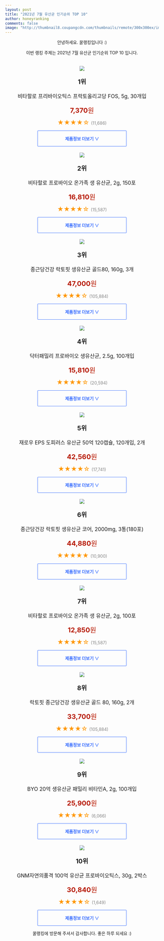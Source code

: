 ```yaml
--- 
layout: post 
title: "2021년 7월 유산균 인기순위 TOP 10" 
author: honeyranking 
comments: false 
image: "http://thumbnail8.coupangcdn.com/thumbnails/remote/300x300ex/image/product/image/vendoritem/2019/04/24/4389037684/fb9b346f-fc5d-46cd-b01e-40b996cab94f.jpg" 
--- 
```

<p style="text-align: center;">안녕하세요. 꿀랭킹입니다 :)</p> <p style="text-align: center;">이번 랭킹 주제는 2021년 7월 유산균 인기순위 TOP 10 입니다.</p><center><img src="http://thumbnail8.coupangcdn.com/thumbnails/remote/300x300ex/image/product/image/vendoritem/2019/04/24/4389037684/fb9b346f-fc5d-46cd-b01e-40b996cab94f.jpg" style="margin-top:20px" /></center> <p style="text-align: center; font-size: 20px"><b>1위</b></p> <p style="text-align: center; font-size: 17px">비타할로 프리바이오틱스 프락토올리고당 FOS, 5g, 30개입</p> <p style="text-align: center;"><span style="color: #b61800; font-size: 22px;"><b>7,370</b>원</span></p> <p style="text-align: center;"><span style="color: #ff9600; font-size: 20px;">★★★★☆ </span><span style="color: #878787;">(11,686)</span></p> <center><a href="https://coupa.ng/b4v2Tg"> <div style="font-size: 14px; display: inline-block; padding: 15px 90px; color: #346aff; border-radius: 2px; border: 1px solid #346aff; cursor: pointer;"><b>제품정보 더보기 &or;</b></div> </a></center><center><img src="http://thumbnail6.coupangcdn.com/thumbnails/remote/300x300ex/image/product/image/vendoritem/2019/04/30/4389019780/c6202157-ae4d-418f-8516-301fa950360b.jpg" style="margin-top:20px" /></center> <p style="text-align: center; font-size: 20px"><b>2위</b></p> <p style="text-align: center; font-size: 17px">비타할로 프로바이오 온가족 생 유산균, 2g, 150포</p> <p style="text-align: center;"><span style="color: #b61800; font-size: 22px;"><b>16,810</b>원</span></p> <p style="text-align: center;"><span style="color: #ff9600; font-size: 20px;">★★★★☆ </span><span style="color: #878787;">(15,587)</span></p> <center><a href="https://coupa.ng/b4v2Tj"> <div style="font-size: 14px; display: inline-block; padding: 15px 90px; color: #346aff; border-radius: 2px; border: 1px solid #346aff; cursor: pointer;"><b>제품정보 더보기 &or;</b></div> </a></center><center><img src="http://thumbnail6.coupangcdn.com/thumbnails/remote/300x300ex/image/retail/images/105795032197413-3b5afcb4-5a45-474d-b00d-f817dbfd88e0.jpg" style="margin-top:20px" /></center> <p style="text-align: center; font-size: 20px"><b>3위</b></p> <p style="text-align: center; font-size: 17px">종근당건강 락토핏 생유산균 골드80, 160g, 3개</p> <p style="text-align: center;"><span style="color: #b61800; font-size: 22px;"><b>47,000</b>원</span></p> <p style="text-align: center;"><span style="color: #ff9600; font-size: 20px;">★★★★☆ </span><span style="color: #878787;">(105,884)</span></p> <center><a href="https://coupa.ng/b4v2Tm"> <div style="font-size: 14px; display: inline-block; padding: 15px 90px; color: #346aff; border-radius: 2px; border: 1px solid #346aff; cursor: pointer;"><b>제품정보 더보기 &or;</b></div> </a></center><center><img src="http://thumbnail7.coupangcdn.com/thumbnails/remote/300x300ex/image/product/image/vendoritem/2018/10/02/3277081236/5582ea30-f6da-4395-83f3-cdf4ebc9dc2a.jpg" style="margin-top:20px" /></center> <p style="text-align: center; font-size: 20px"><b>4위</b></p> <p style="text-align: center; font-size: 17px">닥터패밀리 프로바이오 생유산균, 2.5g, 100개입</p> <p style="text-align: center;"><span style="color: #b61800; font-size: 22px;"><b>15,810</b>원</span></p> <p style="text-align: center;"><span style="color: #ff9600; font-size: 20px;">★★★★☆ </span><span style="color: #878787;">(20,594)</span></p> <center><a href="https://coupa.ng/b4v2To"> <div style="font-size: 14px; display: inline-block; padding: 15px 90px; color: #346aff; border-radius: 2px; border: 1px solid #346aff; cursor: pointer;"><b>제품정보 더보기 &or;</b></div> </a></center><center><img src="http://thumbnail10.coupangcdn.com/thumbnails/remote/300x300ex/image/vendor_inventory/2b52/ea714cf734141887b3a847bf7cfabaddb7457b441b3a598e3fbfbc670e14.jpg" style="margin-top:20px" /></center> <p style="text-align: center; font-size: 20px"><b>5위</b></p> <p style="text-align: center; font-size: 17px">재로우 EPS 도피러스 유산균 50억 120캡슐, 120개입, 2개</p> <p style="text-align: center;"><span style="color: #b61800; font-size: 22px;"><b>42,560</b>원</span></p> <p style="text-align: center;"><span style="color: #ff9600; font-size: 20px;">★★★★☆ </span><span style="color: #878787;">(17,741)</span></p> <center><a href="https://coupa.ng/b4v2Tr"> <div style="font-size: 14px; display: inline-block; padding: 15px 90px; color: #346aff; border-radius: 2px; border: 1px solid #346aff; cursor: pointer;"><b>제품정보 더보기 &or;</b></div> </a></center><center><img src="http://thumbnail8.coupangcdn.com/thumbnails/remote/300x300ex/image/vendor_inventory/5c51/0df403b09a10ed33758c38c939bd2a4683a8fab9fe22abdcd323e8aa6201.jpg" style="margin-top:20px" /></center> <p style="text-align: center; font-size: 20px"><b>6위</b></p> <p style="text-align: center; font-size: 17px">종근당건강 락토핏 생유산균 코어, 2000mg, 3통(180포)</p> <p style="text-align: center;"><span style="color: #b61800; font-size: 22px;"><b>44,880</b>원</span></p> <p style="text-align: center;"><span style="color: #ff9600; font-size: 20px;">★★★★★ </span><span style="color: #878787;">(10,900)</span></p> <center><a href="https://coupa.ng/b4v2Ts"> <div style="font-size: 14px; display: inline-block; padding: 15px 90px; color: #346aff; border-radius: 2px; border: 1px solid #346aff; cursor: pointer;"><b>제품정보 더보기 &or;</b></div> </a></center><center><img src="http://thumbnail10.coupangcdn.com/thumbnails/remote/300x300ex/image/product/image/vendoritem/2019/04/24/4389019999/cbc7033a-1f2f-4de8-851e-842adf951fd2.jpg" style="margin-top:20px" /></center> <p style="text-align: center; font-size: 20px"><b>7위</b></p> <p style="text-align: center; font-size: 17px">비타할로 프로바이오 온가족 생 유산균, 2g, 100포</p> <p style="text-align: center;"><span style="color: #b61800; font-size: 22px;"><b>12,850</b>원</span></p> <p style="text-align: center;"><span style="color: #ff9600; font-size: 20px;">★★★★☆ </span><span style="color: #878787;">(15,587)</span></p> <center><a href="https://coupa.ng/b4v2Tu"> <div style="font-size: 14px; display: inline-block; padding: 15px 90px; color: #346aff; border-radius: 2px; border: 1px solid #346aff; cursor: pointer;"><b>제품정보 더보기 &or;</b></div> </a></center><center><img src="http://thumbnail9.coupangcdn.com/thumbnails/remote/300x300ex/image/retail/images/105575704937083-b962e133-7918-4175-9f71-fa438c588cff.jpg" style="margin-top:20px" /></center> <p style="text-align: center; font-size: 20px"><b>8위</b></p> <p style="text-align: center; font-size: 17px">락토핏 종근당건강 생유산균 골드 80, 160g, 2개</p> <p style="text-align: center;"><span style="color: #b61800; font-size: 22px;"><b>33,700</b>원</span></p> <p style="text-align: center;"><span style="color: #ff9600; font-size: 20px;">★★★★☆ </span><span style="color: #878787;">(105,884)</span></p> <center><a href="https://coupa.ng/b4v2Tw"> <div style="font-size: 14px; display: inline-block; padding: 15px 90px; color: #346aff; border-radius: 2px; border: 1px solid #346aff; cursor: pointer;"><b>제품정보 더보기 &or;</b></div> </a></center><center><img src="http://thumbnail8.coupangcdn.com/thumbnails/remote/300x300ex/image/retail/images/2668272653183583-db81da51-32e9-4d1d-a02f-f70f509da3eb.jpg" style="margin-top:20px" /></center> <p style="text-align: center; font-size: 20px"><b>9위</b></p> <p style="text-align: center; font-size: 17px">BYO 20억 생유산균 패밀리 비타민A, 2g, 100개입</p> <p style="text-align: center;"><span style="color: #b61800; font-size: 22px;"><b>25,900</b>원</span></p> <p style="text-align: center;"><span style="color: #ff9600; font-size: 20px;">★★★★☆ </span><span style="color: #878787;">(6,066)</span></p> <center><a href="https://coupa.ng/b4v2Tx"> <div style="font-size: 14px; display: inline-block; padding: 15px 90px; color: #346aff; border-radius: 2px; border: 1px solid #346aff; cursor: pointer;"><b>제품정보 더보기 &or;</b></div> </a></center><center><img src="http://thumbnail7.coupangcdn.com/thumbnails/remote/300x300ex/image/vendor_inventory/080f/b3d2d1f2edb2181667e3e921881f52278ce20159125b2e1bde590a4278f4.jpg" style="margin-top:20px" /></center> <p style="text-align: center; font-size: 20px"><b>10위</b></p> <p style="text-align: center; font-size: 17px">GNM자연의품격 100억 유산균 프로바이오틱스, 30g, 2박스</p> <p style="text-align: center;"><span style="color: #b61800; font-size: 22px;"><b>30,840</b>원</span></p> <p style="text-align: center;"><span style="color: #ff9600; font-size: 20px;">★★★★☆ </span><span style="color: #878787;">(1,649)</span></p> <center><a href="https://coupa.ng/b4v2Tz"> <div style="font-size: 14px; display: inline-block; padding: 15px 90px; color: #346aff; border-radius: 2px; border: 1px solid #346aff; cursor: pointer;"><b>제품정보 더보기 &or;</b></div> </a></center> <p style="text-align: center;">꿀랭킹에 방문해 주셔서 감사합니다. 좋은 하루 되세요 :)</p>
